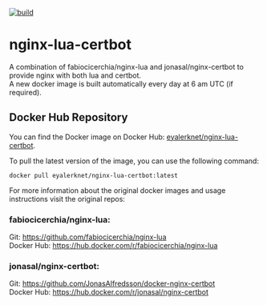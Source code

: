 [![build](https://github.com/eyal-erknet/docker-nginx-lua-certbot/actions/workflows/build.yml/badge.svg)](https://github.com/eyal-erknet/docker-nginx-lua-certbot/actions/workflows/build.yml)

# nginx-lua-certbot

A combination of fabiocicerchia/nginx-lua and jonasal/nginx-certbot to provide nginx with both lua and certbot.  
A new docker image is built automatically every day at 6 am UTC (if required).

## Docker Hub Repository

You can find the Docker image on Docker Hub: [eyalerknet/nginx-lua-certbot](https://hub.docker.com/r/eyalerknet/nginx-lua-certbot).  
  
To pull the latest version of the image, you can use the following command:

    docker pull eyalerknet/nginx-lua-certbot:latest


For more information about the original docker images and usage instructions visit the original repos:
### fabiocicerchia/nginx-lua:
Git: https://github.com/fabiocicerchia/nginx-lua  
Docker Hub: https://hub.docker.com/r/fabiocicerchia/nginx-lua  

### jonasal/nginx-certbot:
Git: https://github.com/JonasAlfredsson/docker-nginx-certbot  
Docker Hub: https://hub.docker.com/r/jonasal/nginx-certbot  
